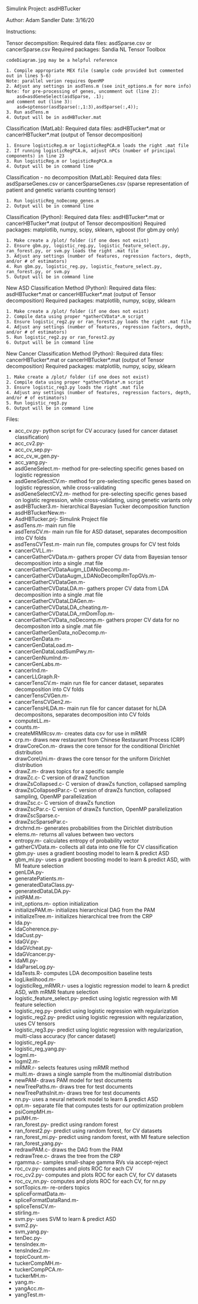 Simulink Project: asdHBTucker

Author: Adam Sandler
Date: 3/16/20

Instructions:

Tensor decompsition:
    Required data files: asdSparse.csv or cancerSparse.csv
    Required packages: Sandia NL Tensor Toolbox
    
    codeDiagram.jpg may be a helpful reference
    
    1. Compile appropriate MEX file (sample code provided but commented out in lines 5-6)
    Note: parallel verion requires OpenMP
    2. Adjust any settings in asdTens.m (see init_options.m for more info)
    Note: for pre-processing of genes, uncomment out (line 2):
        asd=asdGeneSelect(asdSparse, .1);
    and comment out (line 3):
        asd=sptensor(asdSparse(:,1:3),asdSparse(:,4));
    3. Run asdTens.m
    4. Output will be in asdHBTucker.mat

Classification (MatLab):
    Required data files: asdHBTucker*.mat or cancerHBTucker*.mat (output of Tensor decomposition)
    
    1. Ensure logisticReg.m or logisticRegPCA.m loads the right .mat file
    2. If running logisticRegPCA.m, adjust nPCs (number of principal components) in line 23
    3. Run logisticReg.m or logisticRegPCA.m
    4. Output will be in command line

Classification - no decomposition (MatLab):
    Required data files: asdSparseGenes.csv or cancerSparseGenes.csv (sparse representation of patient and genetic variants counting tensor)
    
    1. Run logisticReg_noDecomp_genes.m
    2. Output will be in command line

Classification (Python):
    Required data files: asdHBTucker*.mat or cancerHBTucker*.mat (output of Tensor decomposition)
    Required packages: matplotlib, numpy, scipy, sklearn, xgboost (for gbm.py only)
    
    1. Make create a /plot/ folder (if one does not exist)
    2. Ensure gbm.py, logistic_reg.py, logistic_feature_select.py, ran_forest.py, or svm.py loads the right .mat file
    3. Adjust any settings (number of features, regression factors, depth, and/or # of estimators)
    4. Run gbm.py, logistic_reg.py, logistic_feature_select.py, ran_forest.py, or svm.py
    5. Output will be in command line

New ASD Classification Method (Python):
    Required data files: asdHBTucker*.mat or cancerHBTucker*.mat (output of Tensor decomposition)
    Required packages: matplotlib, numpy, scipy, sklearn

    1. Make create a /plot/ folder (if one does not exist)
    2. Compile data using proper *gatherCVData*.m script
    3. Ensure logistic_reg2.py or ran_forest2.py loads the right .mat file
    4. Adjust any settings (number of features, regression factors, depth, and/or # of estimators)
    5. Run logistic_reg2.py or ran_forest2.py
    6. Output will be in command line

New Cancer Classification Method (Python):
    Required data files: cancerHBTucker*.mat or cancerHBTucker*.mat (output of Tensor decomposition)
    Required packages: matplotlib, numpy, scipy, sklearn

    1. Make create a /plot/ folder (if one does not exist)
    2. Compile data using proper *gatherCVData*.m script
    3. Ensure logistic_reg3.py loads the right .mat file
    4. Adjust any settings (number of features, regression factors, depth, and/or # of estimators)
    5. Run logistic_reg3.py
    6. Output will be in command line


Files:
- acc_cv.py- python script for CV accuracy (used for cancer dataset classification)
- acc_cv2.py- 
- acc_cv_sep.py- 
- acc_cv_w_gen.py-
- acc_yang.py-
- asdGeneSelect.m- method for pre-selecting specific genes based on logistic regression
- asdGeneSelectCV.m- method for pre-selecting specific genes based on logistic regression, while cross-validating
- asdGeneSelectCV2.m- method for pre-selecting specific genes based on logistic regression, while cross-validating, using genetic variants only
- asdHBTucker3.m- hierarchical Bayesian Tucker decomposition function
- asdHBTuckerNew.m- 
- AsdHBTucker.prj- Simulink Project file
- asdTens.m- main run file
- asdTensCV.m- main run file for ASD dataset, separates decomposition into CV folds
- asdTensCVTest.m- main run file, computes groups for CV test folds
- cancerCVLL.m- 
- cancerGatherCVData.m- gathers proper CV data from Bayesian tensor decomposition into a single .mat file
- cancerGatherCVDataAugm_LDANoDecomp.m- 
- cancerGatherCVDataAugm_LDANoDecompRmTopGVs.m- 
- cancerGatherCVDataGen.m- 
- cancerGatherCVDataLDA.m- gathers proper CV data from LDA decomposition into a single .mat file
- cancerGatherCVDataLDAGen.m- 
- cancerGatherCVDataLDA_cheating.m- 
- cancerGatherCVDataLDA_rmDomTop.m- 
- cancerGatherCVData_noDecomp.m- gathers proper CV data for no decompositon into a single .mat file
- cancerGatherGenData_noDecomp.m- 
- cancerGenData.m- 
- cancerGenDataLoad.m- 
- cancerGenDataLoadSumPwy.m- 
- cancerGenNumInd.m- 
- cancerGenLabs.m- 
- cancerInd.m- 
- cancerLLGraph.R- 
- cancerTensCV.m- main run file for cancer dataset, separates decomposition into CV folds
- cancerTensCVGen.m- 
- cancerTensCVGen2.m- 
- cancerTensHLDA.m- main run file for cancer dataset for hLDA decompositons, separates decomposition into CV folds
- computeLL.m- 
- counts.m- 
- createMRMRcsv.m- creates data csv for use in mRMR
- crp.m- draws new restaurant from Chinese Restaurant Process (CRP)
- drawCoreCon.m- draws the core tensor for the conditional Dirichlet distribution
- drawCoreUni.m- draws the core tensor for the uniform Dirichlet distribution
- drawZ.m- draws topics for a specific sample
- drawZc.c- C version of drawZ function
- drawZsCollapsed.c- C version of drawZs function, collapsed sampling
- drawZsCollapsedPar.c- C version of drawZs function, collapsed sampling, OpenMP parallelization
- drawZsc.c- C version of drawZs function
- drawZscPar.c- C version of drawZs function, OpenMP parallelization
- drawZscSparse.c- 
- drawZscSparsePar.c- 
- drchrnd.m- generates probabilities from the Dirichlet distribution
- elems.m- returns all values between two vectors
- entropy.m- calculates entropy of probability vector
- gatherCVData.m- collects all data into one file for CV classification
- gbm.py- uses a gradient boosting model to learn & predict ASD
- gbm_mi.py- uses a gradient boosting model to learn & predict ASD, with MI feature selection
- genLDA.py- 
- generatePatients.m- 
- generatedDataClass.py- 
- generatedDataLDA.py- 
- initPAM.m- 
- init_options.m- option initialization
- initializePAM.m- initializes hierarchical DAG from the PAM
- initializeTree.m- initializes hierarchical tree from the CRP
- lda.py- 
- ldaCoherence.py- 
- ldaCust.py- 
- ldaGV.py- 
- ldaGVcheat.py- 
- ldaGVcancer.py- 
- ldaMI.py- 
- ldaParseLog.py- 
- ldaTests.R- computes LDA decomposition baseline tests
- logLikelihood.m- 
- logisticReg_mRMR.r- uses a logistic regression model to learn & predict ASD, with mRMR feature selection
- logistic_feature_select.py- predict using logistic regression with MI feature selection
- logistic_reg.py- predict using logistic regression with regularization
- logistic_reg2.py- predict using logistic regression with regularization, uses CV tensors
- logistic_reg3.py- predict using logistic regression with regularization, multi-class accuracy (for cancer dataset)
- logistic_reg4.py- 
- logistic_reg_yang.py- 
- logml.m- 
- logml2.m- 
- mRMR.r- selects features using mRMR method
- multi.m- draws a single sample from the multinomial distribution
- newPAM- draws PAM model for test documents
- newTreePaths.m- draws tree for test documents
- newTreePathsInit.m- draws tree for test documents
- nn.py- uses a neural network model to learn & predict ASD
- opt.m- separate file that computes tests for our optimization problem
- psiCompMH.m- 
- psiMH.m- 
- ran_forest.py- predict using random forest
- ran_forest2.py- predict using random forest, for CV datasets
- ran_forest_mi.py- predict using random forest, with MI feature selection
- ran_forest_yang.py- 
- redrawPAM.c- draws the DAG from the PAM
- redrawTree.c- draws the tree from the CRP
- rgamma.c- samples small-shape gamma RVs via accept-reject
- roc_cv.py- computes and plots ROC for each CV
- roc_cv2.py- computes and plots ROC for each CV, for CV datasets
- roc_cv_nn.py- computes and plots ROC for each CV, for nn.py
- sortTopics.m- re-orders topics
- spliceFormatData.m- 
- spliceFormatDataRand.m- 
- spliceTensCV.m- 
- stirling.m- 
- svm.py- uses SVM to learn & predict ASD
- svm2.py- 
- svm_yang.py- 
- tenDec.py- 
- tensIndex.m- 
- tensIndex2.m- 
- topicCount.m- 
- tuckerCompMH.m- 
- tuckerCompPCA.m- 
- tuckerMH.m- 
- yang.m- 
- yangAcc.m- 
- yangTest.m- 
